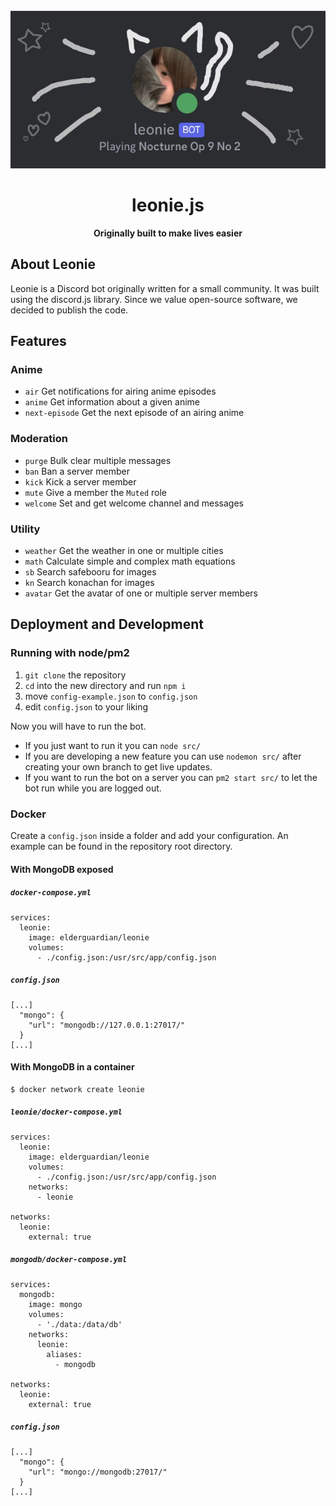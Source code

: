 <div align="center" style="padding-top: 25px;">
    <img src="leonie-banner.jpg" alt="Logo">
    <h1>leonie.js</h1>
    <b>Originally built to make lives easier</b>
</div>

## About Leonie
Leonie is a Discord bot originally written for a small community.
It was built using the discord.js library.
Since we value open-source software, we decided to publish the code.

## Features

### Anime
- `air` Get notifications for airing anime episodes
- `anime` Get information about a given anime
- `next-episode` Get the next episode of an airing anime

### Moderation
- `purge` Bulk clear multiple messages
- `ban` Ban a server member
- `kick` Kick a server member
- `mute` Give a member the `Muted` role
- `welcome` Set and get welcome channel and messages

### Utility
- `weather` Get the weather in one or multiple cities
- `math` Calculate simple and complex math equations
- `sb` Search safebooru for images
- `kn` Search konachan for images
- `avatar` Get the avatar of one or multiple server members

## Deployment and Development

### Running with node/pm2
1. `git clone` the repository
2. `cd` into the new directory and run `npm i`
3. move `config-example.json` to `config.json`
4. edit `config.json` to your liking

Now you will have to run the bot.

- If you just want to run it you can `node src/`
- If you are developing a new feature you can use `nodemon src/` after creating your own branch to get live updates.
- If you want to run the bot on a server you can `pm2 start src/` to let the bot run while you are logged out.


### Docker

Create a `config.json` inside a folder and add your configuration.
An example can be found in the repository root directory.

#### With MongoDB exposed

##### **`docker-compose.yml`**
```
services:
  leonie:
    image: elderguardian/leonie
    volumes:
      - ./config.json:/usr/src/app/config.json
```

##### **`config.json`**
```
[...]
  "mongo": {
    "url": "mongodb://127.0.0.1:27017/"
  }
[...]
```

#### With MongoDB in a container

```
$ docker network create leonie
```

##### **`leonie/docker-compose.yml`**
```
services:
  leonie:
    image: elderguardian/leonie
    volumes:
      - ./config.json:/usr/src/app/config.json
    networks:
      - leonie

networks:
  leonie:
    external: true
```

##### **`mongodb/docker-compose.yml`**
```
services:
  mongodb:
    image: mongo
    volumes:
      - './data:/data/db'
    networks:
      leonie:
        aliases:
          - mongodb

networks:
  leonie:
    external: true
```

##### **`config.json`**
```
[...]
  "mongo": {
    "url": "mongo://mongodb:27017/"
  }
[...]
```
